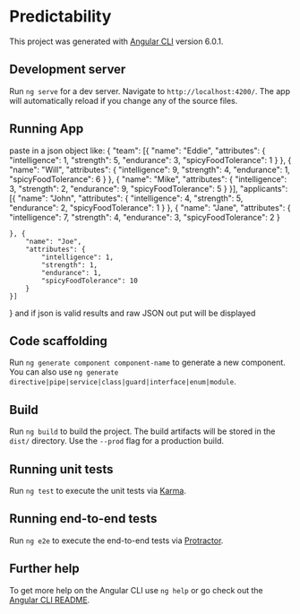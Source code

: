 # Predictability

This project was generated with [Angular CLI](https://github.com/angular/angular-cli) version 6.0.1.

## Development server

Run `ng serve` for a dev server. Navigate to `http://localhost:4200/`. The app will automatically reload if you change any of the source files.
## Running App
paste in a json object like:
{
	"team": [{
		"name": "Eddie",
		"attributes": {
			"intelligence": 1,
			"strength": 5,
			"endurance": 3,
			"spicyFoodTolerance": 1
		}
	}, {
		"name": "Will",
		"attributes": {
			"intelligence": 9,
			"strength": 4,
			"endurance": 1,
			"spicyFoodTolerance": 6
		}
	}, {
		"name": "Mike",
		"attributes": {
			"intelligence": 3,
			"strength": 2,
			"endurance": 9,
			"spicyFoodTolerance": 5
		}
	}],
	"applicants": [{
		"name": "John",
		"attributes": {
			"intelligence": 4,
			"strength": 5,
			"endurance": 2,
			"spicyFoodTolerance": 1
		}
	}, {
		"name": "Jane",
		"attributes": {
			"intelligence": 7,
			"strength": 4,
			"endurance": 3,
			"spicyFoodTolerance": 2
		}

	}, {
		"name": "Joe",
		"attributes": {
			"intelligence": 1,
			"strength": 1,
			"endurance": 1,
			"spicyFoodTolerance": 10
		}
	}]
}
and if json is valid results and raw JSON out put will be displayed
## Code scaffolding

Run `ng generate component component-name` to generate a new component. You can also use `ng generate directive|pipe|service|class|guard|interface|enum|module`.

## Build

Run `ng build` to build the project. The build artifacts will be stored in the `dist/` directory. Use the `--prod` flag for a production build.

## Running unit tests

Run `ng test` to execute the unit tests via [Karma](https://karma-runner.github.io).

## Running end-to-end tests

Run `ng e2e` to execute the end-to-end tests via [Protractor](http://www.protractortest.org/).

## Further help

To get more help on the Angular CLI use `ng help` or go check out the [Angular CLI README](https://github.com/angular/angular-cli/blob/master/README.md).

